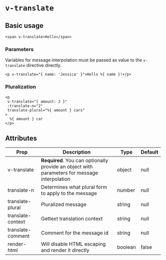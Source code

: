 # `v-translate`

## Basic usage

```vue
<span v-translate>Hello</span>
```

### Parameters

Variables for message interpolation must be passed as value to the `v-translate` directive directly.

<!-- prettier-ignore-start -->
```vue
<p v-translate="{ name: 'Jessica' }">Hello %{ name }!</p>
```
<!-- prettier-ignore-end -->

### Pluralization

<!-- prettier-ignore-start -->
```vue
<p 
 v-translate="{ amount: 2 }"
 :translate-n="2"
 translate-plural="%{ amount } cars"
>
  %{ amount } car
</p>
```
<!-- prettier-ignore-end -->

## Attributes

| Prop              | Description                                                                                  | Type    | Default |
| ----------------- | -------------------------------------------------------------------------------------------- | ------- | ------- |
| v-translate       | **Required**. You can optionally provide an object with parameters for message interpolation | object  | null    |
| translate-n       | Determines what plural form to apply to the message                                          | number  | null    |
| translate-plural  | Pluralized message                                                                           | string  | null    |
| translate-context | Gettext translation context                                                                  | string  | null    |
| translate-comment | Comment for the message id                                                                   | string  | null    |
| render-html       | Will disable HTML escaping and render it directly                                            | boolean | false   |
